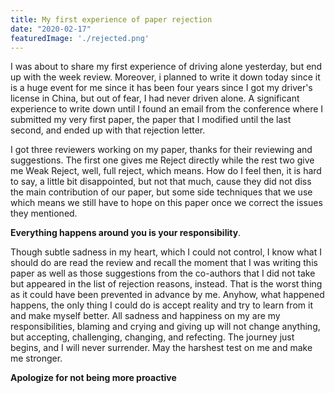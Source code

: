 ```yaml
---
title: My first experience of paper rejection
date: "2020-02-17"
featuredImage: './rejected.png'
---
```


I was about to share my first experience of driving alone yesterday, but end up with the week review. Moreover, i planned to write it down today since it is a huge event for me since it has been four years since I got my driver's license in China, but out of fear, I had never driven alone. A significant experience to write down until I found an email from the conference where I submitted my very first paper, the paper that I modified until the last second, and ended up with that rejection letter. 

I got three reviewers working on my paper, thanks for their reviewing and suggestions. The first one gives me Reject directly while the rest two give me Weak Reject, well, full reject, which means. How do I feel then, it is hard to say, a little bit disappointed, but not that much, cause they did not diss the main contribution of our paper, but some side techniques that we use which means we still have to hope on this paper once we correct the issues they mentioned.

**Everything happens around you is your responsibility**.

Though subtle sadness in my heart, which I could not control, I know what I should do are read the review and recall the moment that I was writing this paper as well as those suggestions from the co-authors that I did not take but appeared in the list of rejection reasons, instead. That is the worst thing as it could have been prevented in advance by me. Anyhow, what happened happens, the only thing I could do is accept reality and try to learn from it and make myself better. All sadness and happiness on my are my responsibilities, blaming and crying and giving up will not change anything, but accepting, challenging, changing, and refecting. The journey just begins, and I will never surrender. May the harshest test on me and make me stronger.

**Apologize for not being more proactive**

